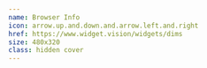 ```yaml
---
name: Browser Info
icon: arrow.up.and.down.and.arrow.left.and.right
href: https://www.widget.vision/widgets/dims
size: 480x320
class: hidden cover
---
```

